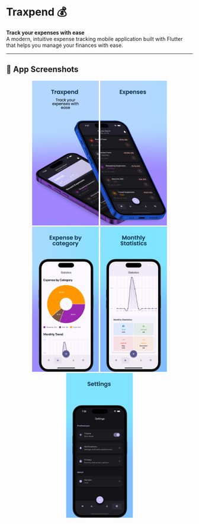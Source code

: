 # Traxpend 💰
**Track your expenses with ease**  
A modern, intuitive expense tracking mobile application built with Flutter that helps you manage your finances with ease.

---

## 📱 App Screenshots

<div align="center">
  <img src="https://github.com/nmustakim/traxpend/blob/main/1.png?raw=true" width="180"/>
  <img src="https://github.com/nmustakim/traxpend/blob/main/2.png?raw=true" width="180"/>
  <img src="https://github.com/nmustakim/traxpend/blob/main/3.png?raw=true" width="180"/>
  <img src="https://github.com/nmustakim/traxpend/blob/main/4.png?raw=true" width="180"/>
  <img src="https://github.com/nmustakim/traxpend/blob/main/5.png?raw=true" width="180"/>
</div>
